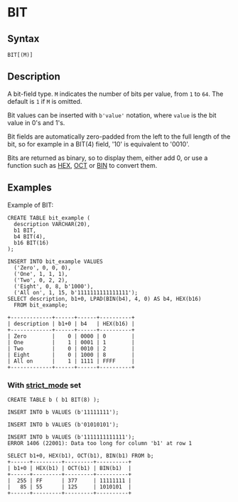
# BIT


## Syntax


```
BIT[(M)]
```

## Description


A bit-field type. `M` indicates the number of bits per value, from `1` to
`64`. The default is `1` if `M` is omitted.


Bit values can be inserted with `b'value'` notation, where `value` is the bit value in 0's and 1's.


Bit fields are automatically zero-padded from the left to the full length of the bit, so for example in a BIT(4) field, '10' is equivalent to '0010'.


Bits are returned as binary, so to display them, either add 0, or use a function such as [HEX](../../sql-statements-and-structure/sql-language-structure/hexadecimal-literals.md), [OCT](../../sql-statements-and-structure/sql-statements/built-in-functions/numeric-functions/oct.md) or [BIN](../../../../maxscale/mariadb-maxscale-14/maxscale-14-routers/binlogrouter.md) to convert them.


## Examples


Example of BIT:


```
CREATE TABLE bit_example (
  description VARCHAR(20),
  b1 BIT,
  b4 BIT(4),
  b16 BIT(16)
);
```

```
INSERT INTO bit_example VALUES
  ('Zero', 0, 0, 0),
  ('One', 1, 1, 1),
  ('Two', 0, 2, 2),
  ('Eight', 0, 8, b'1000'),
  ('All on', 1, 15, b'1111111111111111');
SELECT description, b1+0, LPAD(BIN(b4), 4, 0) AS b4, HEX(b16)
  FROM bit_example;

+-------------+------+------+----------+
| description | b1+0 | b4   | HEX(b16) |
+-------------+------+------+----------+
| Zero        |    0 | 0000 | 0        |
| One         |    1 | 0001 | 1        |
| Two         |    0 | 0010 | 2        |
| Eight       |    0 | 1000 | 8        |
| All on      |    1 | 1111 | FFFF     |
+-------------+------+------+----------+
```

### With [strict_mode](../../../server-management/variables-and-modes/sql-mode.md#strict-mode) set


```
CREATE TABLE b ( b1 BIT(8) );
```

```
INSERT INTO b VALUES (b'11111111');

INSERT INTO b VALUES (b'01010101');

INSERT INTO b VALUES (b'1111111111111');
ERROR 1406 (22001): Data too long for column 'b1' at row 1

SELECT b1+0, HEX(b1), OCT(b1), BIN(b1) FROM b;
+------+---------+---------+----------+
| b1+0 | HEX(b1) | OCT(b1) | BIN(b1)  |
+------+---------+---------+----------+
|  255 | FF      | 377     | 11111111 |
|   85 | 55      | 125     | 1010101  |
+------+---------+---------+----------+
```
